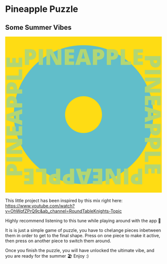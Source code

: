 # Pineapple Puzzle
## Some Summer Vibes


![Pineapple Preview](./src/assets/PINEAPPLE.png)

This little project has been inspired by this mix right here:
https://www.youtube.com/watch?v=OhWqfZPrQ9c&ab_channel=RoundTableKnights-Topic

Highly recommend listening to this tune while playing around with the app 🎵

It is is just a simple game of puzzle, you have to che\ange pieces inbetween them in order to get to the final shape.
Press on one piece to make it active, then press on another piece to switch them around.

Once you finish the puzzle, you will have unlocked the ultimate vibe, and you are ready for the summer 🏖️
Enjoy :)
